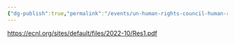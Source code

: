 ```yaml
---
{"dg-publish":true,"permalink":"/events/un-human-rights-council-human-rights-implications-of-new-and-emerging-technologies-in-the-military-domain/"}
---
```


https://ecnl.org/sites/default/files/2022-10/Res1.pdf

